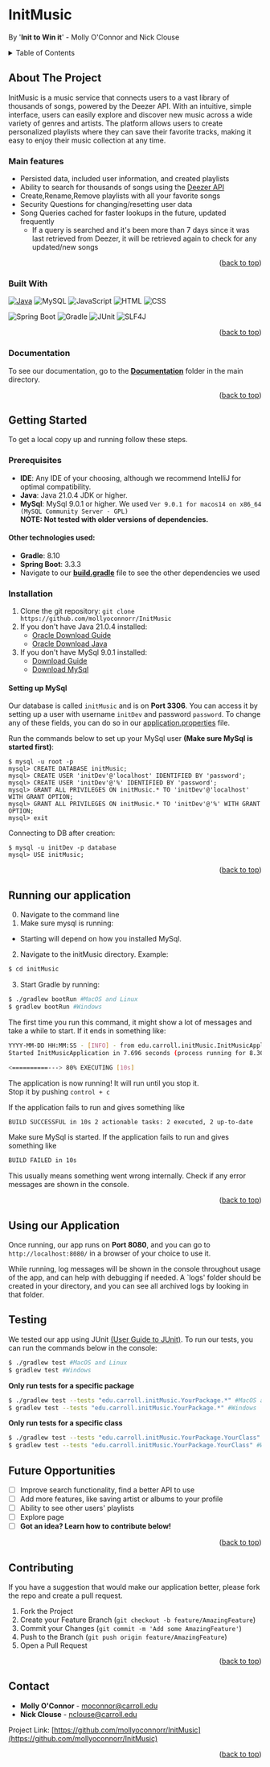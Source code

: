 <a name="readme-top"></a>

# InitMusic
By '**Init to Win it**' - Molly O'Connor and Nick Clouse

<!-- TABLE OF CONTENTS -->
<details>
  <summary>Table of Contents</summary>
  <ol>
    <li>
      <a href="#about-the-project">About The Project</a>
      <ul>
        <li><a href="#main-features">Main Features</a></li>
        <li><a href="#built-with">Built With</a></li>
        <li><a href="#documentation">Documentation</a></li>
      </ul>
    </li>
    <li>
      <a href="#getting-started">Getting Started</a>
      <ul>
        <li><a href="#prerequisites">Prerequisites</a>
          <ul>
            <li><a href="#other-technologies-used">Other Technologies Used</a></li>
          </ul>
        </li>
        <li><a href="#installation">Installation</a>
          <ul>
            <li><a href="#setting-up-mysql">Setting up MySql</a></li>
          </ul>
        </li>
      </ul>
    </li>
    <li>
      <a href="#running-our-application">Running our application</a>
    </li>
    <li>
      <a href="using-our-application">Using our application</a>
    </li>
    <li>
      <a href="#testing">Testing</a>
    </li>
    <li><a href="#future-opportunities">Future Opportunities</a></li>
    <li><a href="#contributing">Contributing</a></li>
    <li><a href="#contact">Contact</a></li>
  </ol>
</details>

<!-- ABOUT THE PROJECT -->
## About The Project

InitMusic is a music service that connects users to a vast library of thousands of songs, 
powered by the Deezer API. With an intuitive, simple interface, users can easily explore and discover new music across a 
wide variety of genres and artists. The platform allows users to create personalized playlists where they can save 
their favorite tracks, making it easy to enjoy their music collection at any time.

### Main features
* Persisted data, included user information, and created playlists
* Ability to search for thousands of songs using the [Deezer API](https://developers.deezer.com/api)
* Create,Rename,Remove playlists with all your favorite songs
* Security Questions for changing/resetting user data
* Song Queries cached for faster lookups in the future, updated frequently
    * If a query is searched and it's been more than 7 days since it was last retrieved from Deezer, it will be retrieved again to check for any updated/new songs

<p align="right">(<a href="#readme-top">back to top</a>)</p>


### Built With

[![Java][java-img]][java-url]
![MySQL](https://img.shields.io/badge/MySQL-4479A1?style=for-the-badge&logo=mysql&logoColor=white)
![JavaScript](https://img.shields.io/badge/JavaScript-F7DF1E?style=for-the-badge&logo=javascript&logoColor=black)
![HTML](https://img.shields.io/badge/HTML5-E34F26?style=for-the-badge&logo=html5&logoColor=white)
![CSS](https://img.shields.io/badge/CSS3-1572B6?style=for-the-badge&logo=css3&logoColor=white)  

![Spring Boot](https://img.shields.io/badge/Spring%20Boot-6DB33F?style=for-the-badge&logo=spring-boot&logoColor=white)
![Gradle](https://img.shields.io/badge/Gradle-02303A?style=for-the-badge&logo=gradle&logoColor=white)
![JUnit](https://img.shields.io/badge/JUnit-25A162?style=for-the-badge&logo=junit5&logoColor=white)
![SLF4J](https://img.shields.io/badge/SLF4J-008080?style=for-the-badge&logo=java&logoColor=white)



<p align="right">(<a href="#readme-top">back to top</a>)</p>

### Documentation
To see our documentation, go to the [**Documentation**](Documentation) folder in the main directory.

<p align="right">(<a href="#readme-top">back to top</a>)</p>

<!-- GETTING STARTED -->
## Getting Started

To get a local copy up and running follow these steps.

### Prerequisites

* **IDE**: Any IDE of your choosing, although we recommend IntelliJ for optimal compatibility.
* **Java**: Java 21.0.4 JDK or higher.
* **MySql**: MySql 9.0.1 or higher. We used `Ver 9.0.1 for macos14 on x86_64 (MySQL Community Server - GPL)`  
**NOTE: Not tested with older versions of dependencies.**

#### Other technologies used:
* **Gradle**: 8.10
* **Spring Boot**: 3.3.3
* Navigate to our [**build.gradle**](build.gradle) file to see the other dependencies we used

### Installation
1. Clone the git repository:
     `git clone https://github.com/mollyoconnorr/InitMusic`
2. If you don't have Java 21.0.4 installed:  
     * [Oracle Download Guide](https://docs.oracle.com/en/java/javase/23/install/overview-jdk-installation.html)  
     * [Oracle Download Java](https://www.oracle.com/java/technologies/downloads/)
3. If you don't have MySql 9.0.1 installed:  
     * [Download Guide](https://dev.mysql.com/doc/mysql-installation-excerpt/5.7/en/)  
     * [Download MySql](https://dev.mysql.com/downloads/installer/)

#### Setting up MySql
Our database is called `initMusic` and is on **Port 3306**. You can access it by setting up a user with username `initDev` and password `password`. To change any of these fields, you can do so in our [application.properties](src/main/resources/application.properties) file.

Run the commands below to set up your MySql user **(Make sure MySql is started first)**:
```mysql
$ mysql -u root -p
mysql> CREATE DATABASE initMusic;
mysql> CREATE USER 'initDev'@'localhost' IDENTIFIED BY 'password';
mysql> CREATE USER 'initDev'@'%' IDENTIFIED BY 'password';
mysql> GRANT ALL PRIVILEGES ON initMusic.* TO 'initDev'@'localhost' WITH GRANT OPTION;
mysql> GRANT ALL PRIVILEGES ON initMusic.* TO 'initDev'@'%' WITH GRANT OPTION;
mysql> exit
```
Connecting to DB after creation:
```mysql
$ mysql -u initDev -p database
mysql> USE initMusic;
```

<p align="right">(<a href="#readme-top">back to top</a>)</p>

<!-- Running our application -->
## Running our application
0. Navigate to the command line
1. Make sure mysql is running:  
  * Starting will depend on how you installed MySql.
2. Navigate to the initMusic directory. Example:
```bash
$ cd initMusic
```
3. Start Gradle by running:
```bash
$ ./gradlew bootRun #MacOS and Linux
$ gradlew bootRun #Windows
```
The first time you run this command, it might show a lot of messages and take a while to start. If it ends in something like:  
```bash
YYYY-MM-DD HH:MM:SS - [INFO] - from edu.carroll.initMusic.InitMusicApplication in restartedMain 
Started InitMusicApplication in 7.696 seconds (process running for 8.301)

<==========---> 80% EXECUTING [10s]
```
The application is now running! It will run until you stop it.  
Stop it by pushing `control + c`  

If the application fails to run and gives something like 
```bash
BUILD SUCCESSFUL in 10s 2 actionable tasks: 2 executed, 2 up-to-date
```
Make sure MySql is started. 
If the application fails to run and gives something like
```bash
BUILD FAILED in 10s
```
This usually means something went wrong internally. Check if any error messages are shown in the console. 

<p align="right">(<a href="#readme-top">back to top</a>)</p>

## Using our Application
Once running, our app runs on **Port 8080**, and you can go to `http://localhost:8080/` in a browser of your choice to use it.  

While running, log messages will be shown in the console throughout usage of the app, and can help with debugging if needed. A `logs' folder should be created in your directory, and you can see all archived logs by looking in that folder.

## Testing

We tested our app using JUnit [(User Guide to JUnit)](https://junit.org/junit5/docs/current/user-guide/). To run our tests, you can run the commands below in the console:  
```bash
$ ./gradlew test #MacOS and Linux
$ gradlew test #Windows
```
**Only run tests for a specific package**
```bash
$ ./gradlew test --tests "edu.carroll.initMusic.YourPackage.*" #MacOS and Linux
$ gradlew test --tests "edu.carroll.initMusic.YourPackage.*" #Windows
```
**Only run tests for a specific class**
```bash
$ ./gradlew test --tests "edu.carroll.initMusic.YourPackage.YourClass" #MacOS and Linux
$ gradlew test --tests "edu.carroll.initMusic.YourPackage.YourClass" #Windows
```

<!-- Future Opportunities -->
## Future Opportunities

- [ ] Improve search functionality, find a better API to use
- [ ] Add more features, like saving artist or albums to your profile
- [ ] Ability to see other users' playlists
- [ ] Explore page
- [ ] **Got an idea? Learn how to contribute below!**

<p align="right">(<a href="#readme-top">back to top</a>)</p>


<!-- CONTRIBUTING -->
## Contributing
If you have a suggestion that would make our application better, please fork the repo and create a pull request.

1. Fork the Project
2. Create your Feature Branch (`git checkout -b feature/AmazingFeature`)
3. Commit your Changes (`git commit -m 'Add some AmazingFeature'`)
4. Push to the Branch (`git push origin feature/AmazingFeature`)
5. Open a Pull Request


<p align="right">(<a href="#readme-top">back to top</a>)</p>

<!-- CONTACT -->
## Contact

* **Molly O'Connor** - moconnor@carroll.edu
* **Nick Clouse** - nclouse@carroll.edu

Project Link: [https://github.com/mollyoconnorr/InitMusic](https://github.com/mollyoconnorr/InitMusic)

<p align="right">(<a href="#readme-top">back to top</a>)</p>


<!-- MARKDOWN LINKS & IMAGES -->
[java-url]:https://www.java.com/en/
[java-img]:https://img.shields.io/badge/Java-ED8B00?style=for-the-badge&logo=openjdk&logoColor=white
<!-- ![initMusic](https://img.shields.io/badge/initMusic-purple?style=for-the-badge&logoSize=auto) -->
